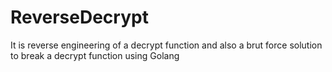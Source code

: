 # ReverseDecrypt
It is reverse engineering of a decrypt function and also a brut force solution to break a decrypt function using Golang
